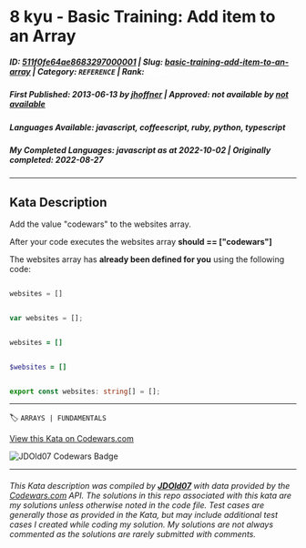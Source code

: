 # 8 kyu - Basic Training: Add item to an Array

##### **ID**: [511f0fe64ae8683297000001](https://www.codewars.com/kata/511f0fe64ae8683297000001) | **Slug**: [basic-training-add-item-to-an-array](https://www.codewars.com/kata/511f0fe64ae8683297000001) | **Category**: `REFERENCE` | **Rank**: <span style="color:white">8 kyu</span>

##### **First Published**: 2013-06-13 ***by*** [jhoffner](https://www.codewars.com/users/jhoffner) | **Approved**: *not available* ***by*** [*not available*](*https://www.codewars.com*)

##### **Languages Available**: javascript, coffeescript, ruby, python, typescript

##### **My Completed Languages**: javascript ***as at*** 2022-10-02 | **Originally completed**: 2022-08-27

---

## Kata Description


Add the value "codewars" to the websites array.  

After your code executes the websites array **should == ["codewars"]**



The websites array has **already been defined for you** using the following code:



```python

websites = []

```

```javascript

var websites = [];

```

```coffeescript

websites = []

```

```ruby

$websites = []

```

```typescript

export const websites: string[] = [];

```





     

---


🏷 `ARRAYS | FUNDAMENTALS`


[View this Kata on Codewars.com](https://www.codewars.com/kata/511f0fe64ae8683297000001)

![](https://www.codewars.com/users/jdold07/badges/large "JDOld07 Codewars Badge")

---

###### *This Kata description was compiled by [**JDOld07**](https://tpstech.dev) with data provided by the [Codewars.com](https://www.codewars.com) API.  The solutions in this repo associated with this kata are my solutions unless otherwise noted in the code file.  Test cases are generally those as provided in the Kata, but may include additional test cases I created while coding my solution.  My solutions are not always commented as the solutions are rarely submitted with comments.*
